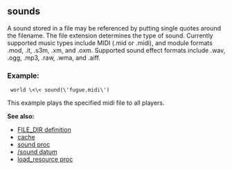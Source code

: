 ## sounds


A sound stored in a file may be referenced by putting single
quotes around the filename. The file extension determines the type of
sound. Currently supported music types include MIDI (.mid or .midi), and
module formats .mod, .it, .s3m, .xm, and .oxm. Supported sound effect
formats include .wav, .ogg, .mp3, .raw, .wma, and .aiff.
### Example:

```
 world \<\< sound(\'fugue.midi\') 
```
 

This
example plays the specified midi file to all players.

**See also:**
+   [FILE_DIR definition](/ref/DM/preprocessor/define/FILE_DIR.md) 
+   [cache](/ref/DM/cache.md) 
+   [sound proc](/ref/proc/sound.md) 
+   [/sound datum](/ref/sound.md) 
+   [load_resource proc](/ref/proc/load_resource.md) 